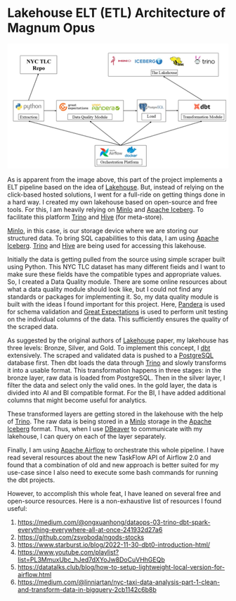 # Lakehouse ELT (ETL) Architecture of Magnum Opus

![lakehouse](lakehouse_system.jpg)

As is apparent from the image above, this part of the project implements a ELT pipeline based on the idea of [Lakehouse](https://www.cidrdb.org/cidr2021/papers/cidr2021_paper17.pdf). But, instead of relying on the click-based hosted solutions, I went for a full-ride on getting things done in a hard way. I created my own lakehouse based on open-source and free tools. For this, I am heavily relying on [MinIo](https://min.io/) and [Apache Iceberg](https://iceberg.apache.org/). To facilitate this platform [Trino](https://trino.io/) and [Hive](https://hive.apache.org/) (for meta-store). 

[MinIo](https://min.io/), in this case, is our storage device where we are storing our structured data. To bring SQL capabilities to this data, I am using [Apache Iceberg](https://iceberg.apache.org/). [Trino](https://trino.io/) and [Hive](https://hive.apache.org/) are being used for accessing this lakehouse. 

Initially the data is getting pulled from the source using simple scraper built using Python. This NYC TLC dataset has many different fieids and I want to make sure these fields have the compatible types and appropriate values. So, I created a Data Quality module. There are some online resources about what a data quality module should look like, but I could not find any standards or packages for implementing it. So, my data quality module is built with the ideas I found important for this project. Here, [Pandera](https://pandera.readthedocs.io/en/stable/) is used for schema validation and [Great Expectations](https://greatexpectations.io/) is used to perform unit testing on the individual columns of the data. This sufficiently ensures the quality of the scraped data. 

As suggested by the original authors of [Lakehouse](https://www.cidrdb.org/cidr2021/papers/cidr2021_paper17.pdf) paper, my lakehouse has three levels: Bronze, Silver, and Gold. To implement this concept, I [dbt](https://www.getdbt.com/) extensively. The scraped and validated data is pushed to a [PostgreSQL](https://www.postgresql.org/) database first. Then dbt loads the data through [Trino](https://trino.io/) and slowly transforms it into a usable format. This transformation happens in three stages: in the bronze layer, raw data is loaded from PostgreSQL. Then in the silver layer, I filter the data and select only the valid ones. In the gold layer, the data is divided into AI and BI compatible format. For the BI, I have added additional columns that might become useful for analytics. 

These transformed layers are getting stored in the lakehouse with the help of [Trino](https://trino.io/). The raw data is being stored in a [MinIo](https://min.io/) storage in the [Apache Iceberg](https://iceberg.apache.org/) format. Thus, when I use [DBeaver](https://dbeaver.io/) to communicate with my lakehouse, I can query on each of the layer separately. 

Finally, I am using [Apache Airflow](https://airflow.apache.org/) to orchestrate this whole pipeline. I have read several resources about the new TaskFlow API of Airflow 2.0 and found that a combination of old and new approach is better suited for my use-case since I also need to execute some bash commands for running the dbt projects.

However, to accomplish this whole feat, I have leaned on several free and open-source resources. Here is a non-exhaustive list of resources I found useful:

1. https://medium.com/@ongxuanhong/dataops-03-trino-dbt-spark-everything-everywhere-all-at-once-241932d27a6
2. https://github.com/zsvoboda/ngods-stocks
3. https://www.starburst.io/blog/2022-11-30-dbt0-introduction-html/
4. https://www.youtube.com/playlist?list=PL3MmuxUbc_hJed7dXYoJw8DoCuVHhGEQb
5. https://datatalks.club/blog/how-to-setup-lightweight-local-version-for-airflow.html
6. https://medium.com/@linniartan/nyc-taxi-data-analysis-part-1-clean-and-transform-data-in-bigquery-2cb1142c6b8b